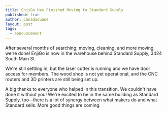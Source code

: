 ```yaml
---
title: EnjiGo Has Finished Moving to Standard Supply
published: true
author: canadaduane
layout: post
tags: 
  - announcement
---
```


After several months of searching, moving, cleaning, and more moving, we're done! EnjiGo is now in the warehouse behind Standard Supply, 3424 South Main St.

We're still settling in, but the laser cutter is running and we have door access for members. The wood shop is not yet operational, and the CNC routers and 3D printers are still being set up.

A big thanks to everyone who helped in this transition. We couldn't have done it without you! We're excited to be in the same building as Standard Supply, too--there is a lot of synergy between what makers do and what Standard sells. More good things are coming.
